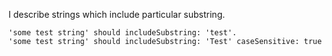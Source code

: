 I describe strings which include particular substring.

	'some test string' should includeSubstring: 'test'.
	'some test string' should includeSubstring: 'Test' caseSensitive: true